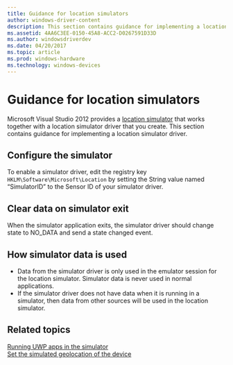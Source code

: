 ```yaml
---
title: Guidance for location simulators
author: windows-driver-content
description: This section contains guidance for implementing a location simulator driver.
ms.assetid: 4AA6C3EE-0150-45A8-ACC2-D0267591D33D
ms.author: windowsdriverdev
ms.date: 04/20/2017
ms.topic: article
ms.prod: windows-hardware
ms.technology: windows-devices
---
```


# Guidance for location simulators


Microsoft Visual Studio 2012 provides a [location simulator](http://msdn.microsoft.com/library/windows/apps/hh441475.aspx#bkmk-set-the-simulated-geo-location-of-the-device) that works together with a location simulator driver that you create. This section contains guidance for implementing a location simulator driver.

## Configure the simulator


To enable a simulator driver, edit the registry key `HKLM\Software\Microsoft\Location` by setting the String value named “SimulatorID” to the Sensor ID of your simulator driver.

## Clear data on simulator exit


When the simulator application exits, the simulator driver should change state to NO\_DATA and send a state changed event.

## How simulator data is used


-   Data from the simulator driver is only used in the emulator session for the location simulator. Simulator data is never used in normal applications.
-   If the simulator driver does not have data when it is running in a simulator, then data from other sources will be used in the location simulator.

## Related topics
[Running UWP apps in the simulator](http://msdn.microsoft.com/library/windows/apps/hh441475.aspx)  
[Set the simulated geolocation of the device](http://msdn.microsoft.com/library/windows/apps/hh441475.aspx#bkmk-set-the-simulated-geo-location-of-the-device)  



